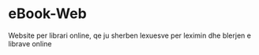 # eBook-Web
Website per librari online, qe ju sherben lexuesve per leximin dhe blerjen e librave online
